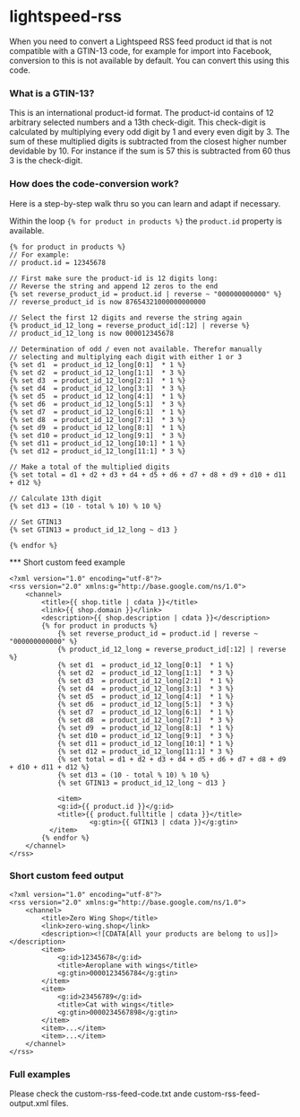 # lightspeed-rss
When you need to convert a Lightspeed RSS feed product id that is not 
compatible with a GTIN-13 code, for example for import into Facebook,
conversion to this is not available by default. You can convert this
using this code.

### What is a GTIN-13?
This is an international product-id format. The product-id contains of
12 arbitrary selected numbers and a 13th check-digit. This check-digit 
is calculated by multiplying every odd digit by 1 and every even digit 
by 3. The sum of these multiplied digits is subtracted from the closest 
higher number devidable by 10. For instance if the sum is 57 this is 
subtracted from 60 thus 3 is the check-digit.

### How does the code-conversion work?
Here is a step-by-step walk thru so you can learn and adapt if necessary.

Within the loop `{% for product in products %}` the `product.id` property
is available.

```
{% for product in products %}
// For example:
// product.id = 12345678

// First make sure the product-id is 12 digits long:
// Reverse the string and append 12 zeros to the end
{% set reverse_product_id = product.id | reverse ~ "000000000000" %}
// reverse_product_id is now 87654321000000000000

// Select the first 12 digits and reverse the string again 
{% product_id_12_long = reverse_product_id[:12] | reverse %}
// product_id_12_long is now 000012345678

// Determination of odd / even not available. Therefor manually
// selecting and multiplying each digit with either 1 or 3
{% set d1  = product_id_12_long[0:1]  * 1 %}
{% set d2  = product_id_12_long[1:1]  * 3 %}
{% set d3  = product_id_12_long[2:1]  * 1 %}
{% set d4  = product_id_12_long[3:1]  * 3 %}
{% set d5  = product_id_12_long[4:1]  * 1 %}
{% set d6  = product_id_12_long[5:1]  * 3 %}
{% set d7  = product_id_12_long[6:1]  * 1 %}
{% set d8  = product_id_12_long[7:1]  * 3 %}
{% set d9  = product_id_12_long[8:1]  * 1 %}
{% set d10 = product_id_12_long[9:1]  * 3 %}
{% set d11 = product_id_12_long[10:1] * 1 %}
{% set d12 = product_id_12_long[11:1] * 3 %}

// Make a total of the multiplied digits
{% set total = d1 + d2 + d3 + d4 + d5 + d6 + d7 + d8 + d9 + d10 + d11 + d12 %}

// Calculate 13th digit
{% set d13 = (10 - total % 10) % 10 %}

// Set GTIN13
{% set GTIN13 = product_id_12_long ~ d13 }

{% endfor %}
```

*** Short custom feed example
```
<?xml version="1.0" encoding="utf-8"?>
<rss version="2.0" xmlns:g="http://base.google.com/ns/1.0">
    <channel>
        <title>{{ shop.title | cdata }}</title>
        <link>{{ shop.domain }}</link>
        <description>{{ shop.description | cdata }}</description>
        {% for product in products %}
      		{% set reverse_product_id = product.id | reverse ~ "000000000000" %}
      		{% product_id_12_long = reverse_product_id[:12] | reverse %}
      		{% set d1  = product_id_12_long[0:1]  * 1 %}
      		{% set d2  = product_id_12_long[1:1]  * 3 %}
      		{% set d3  = product_id_12_long[2:1]  * 1 %}
      		{% set d4  = product_id_12_long[3:1]  * 3 %}
      		{% set d5  = product_id_12_long[4:1]  * 1 %}
      		{% set d6  = product_id_12_long[5:1]  * 3 %}
      		{% set d7  = product_id_12_long[6:1]  * 1 %}
      		{% set d8  = product_id_12_long[7:1]  * 3 %}
      		{% set d9  = product_id_12_long[8:1]  * 1 %}
      		{% set d10 = product_id_12_long[9:1]  * 3 %}
      		{% set d11 = product_id_12_long[10:1] * 1 %}
      		{% set d12 = product_id_12_long[11:1] * 3 %}
      		{% set total = d1 + d2 + d3 + d4 + d5 + d6 + d7 + d8 + d9 + d10 + d11 + d12 %}
      		{% set d13 = (10 - total % 10) % 10 %}
      		{% set GTIN13 = product_id_12_long ~ d13 }
          
        	<item>
            <g:id>{{ product.id }}</g:id>
            <title>{{ product.fulltitle | cdata }}</title>
				    <g:gtin>{{ GTIN13 | cdata }}</g:gtin>
          </item>
        {% endfor %}
    </channel>
</rss>
```
### Short custom feed output
```
<?xml version="1.0" encoding="utf-8"?>
<rss version="2.0" xmlns:g="http://base.google.com/ns/1.0">
    <channel>
        <title>Zero Wing Shop</title>
        <link>zero-wing.shop</link>
        <description><![CDATA[All your products are belong to us]]></description>
        <item>
        	<g:id>12345678</g:id>
            <title>Aeroplane with wings</title>
			<g:gtin>0000123456784</g:gtin>       	
        </item>
        <item>
        	<g:id>23456789</g:id>
            <title>Cat with wings</title>
			<g:gtin>0000234567898</g:gtin>       	
        </item>
        <item>...</item>
        <item>...</item>
    </channel>
</rss>
```

### Full examples
Please check the custom-rss-feed-code.txt ande custom-rss-feed-output.xml files.
